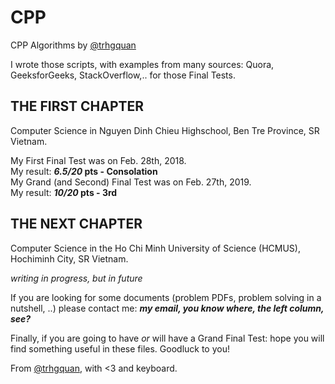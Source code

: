 # CPP
CPP Algorithms by [@trhgquan](https://github.com/trhgquan)

I wrote those scripts, with examples from many sources: Quora, GeeksforGeeks, StackOverflow,.. for those Final Tests.

## THE FIRST CHAPTER
Computer Science in Nguyen Dinh Chieu Highschool, Ben Tre Province, SR Vietnam.

My First Final Test was on Feb. 28th, 2018.  
My result: __*6.5/20* pts - Consolation__  
My Grand (and Second) Final Test was on Feb. 27th, 2019.  
My result: __*10/20* pts - 3rd__

## THE NEXT CHAPTER
Computer Science in the Ho Chi Minh University of Science (HCMUS), Hochiminh City, SR Vietnam.

*writing in progress, but in future*

If you are looking for some documents (problem PDFs, problem solving in a nutshell, ..) please contact me: __*my email, you know where, the left column, see?*__

Finally, if you are going to have *or* will have a Grand Final Test: hope you will find something useful in these files. Goodluck to you!

From [@trhgquan](https://github.com/trhgquan), with <3 and keyboard.
